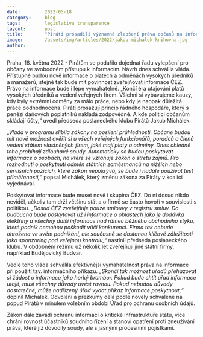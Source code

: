 ```yaml
---
date:         2022-05-18
category:     blog
tags:         legislativa transparence 
layout:       post
title:        "Piráti prosadili významné zlepšení práva občanů na informace. Zprůhlední ČEZ a končí éra utajování platů vysokých úředníků"
image:        /assets/img/articles/2022/jakub-michalek-knihovna.jpg
author:       
---
```




Praha, 18. května 2022 - Pirátům se podařilo dojednat řadu vylepšení pro občany ve svobodném přístupu k informacím. Návrh dnes schválila vláda. Přístupné budou nově informace o platech a odměnách vysokých úředníků a manažerů, stejně tak bude mít povinnost zveřejňovat informace ČEZ. Právo na informace bude i lépe vymahatelné. „Končí éra utajování platů vysokých úředníků a vedení veřejných firem. Všichni si vybavujeme kauzy, kdy byly extrémní odměny za málo práce, nebo kdy je naopak důležitá práce podhodnocena. Piráti prosazují princip řádného hospodáře, který s penězi daňových poplatníků nakládá zodpovědně. A kde politici občanům skládají účty,“ uvedl předseda poslaneckého klubu Pirátů Jakub Michálek. 


*„Vláda v programu slíbila zákony na posílení průhlednosti. Občané budou mít nově možnost ověřit si u všech veřejných funkcionářů, poradců a členů vedení státem vlastněných firem, jaké mají platy a odměny. Dnes ohledně toho probíhají zdlouhavé soudy. Automaticky se budou poskytovat informace o osobách, na které se vztahuje zákon o střetu zájmů. Pro rozhodnutí o poskytnutí odměn státních zaměstnanců na nižších nebo servisních pozicích, které zákon nepokrývá, se bude i nadále používat test přiměřenosti,“* popsal Michálek, který změnu zákona za Piráty v koalici vyjednával.


Poskytovat informace bude muset nově i skupina ČEZ. Do ní dosud nikdo neviděl, ačkoliv tam drží většinu stát a o firmě se často hovoří v souvislosti s politikou. *„Dosud ČEZ zveřejňuje pouze smlouvy v registru smluv. Do budoucna bude poskytovat už i informace o oblastech jako je dodávka elektřiny a všechny další informace nad rámec běžného obchodního styku, které podnik nemohou poškodit vůči konkurenci. Firma tak nebude ohrožena ve svém podnikání, ale současně se dostanou klíčové záležitosti jako sponzoring pod veřejnou kontrolu,“* nastínil předseda poslaneckého klubu. V obdobném režimu už několik let zveřejňují jiné státní firmy, například Budějovický Budvar. 


Vedle toho vláda schválila efektivnější vymahatelnost práva na informace při použití tzv. informačního příkazu. *„Skončí tak možnost úřadů přehazovat si žádost o informace jako horký brambor. Pokud bude chtít úřad informace utajit, musí všechny důvody uvést rovnou. Pokud nebudou důvody dostatečné, může nadřízený úřad vydat příkaz informace poskytnout,“* doplnil Michálek.  Odvolání a přezkumy dělá podle novely schválené na popud Pirátů v minulém volebním období Úřad pro ochranu osobních údajů.

Zákon dále zavádí ochranu informací o kritické infrastruktuře státu, více chrání rovnost účastníků soudního řízení a stanoví opatření proti zneužívání práva, které již dovodily soudy, ale s jasnými procesními pojistkami. 


